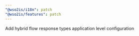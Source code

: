 ```yaml
---
"@wso2is/i18n": patch
"@wso2is/features": patch
---
```


Add hybrid flow response types application level configuration
